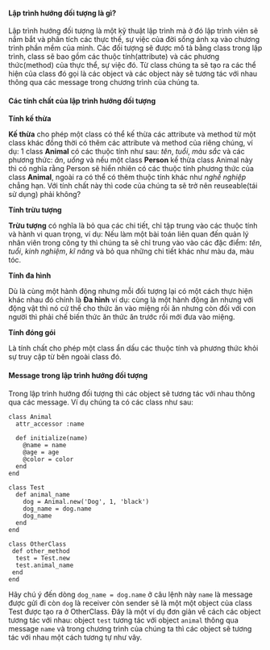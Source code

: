 #### Lập trình hướng đối tượng là gì?

Lập trình hướng đối tượng là một kỹ thuật lập trình  mà ở đó lập trình viên sẽ nắm bắt và phân tích các thực thế, sự việc của đời sống ánh xạ vào chương trình phần mềm của mình. Các đối tượng sẽ được mô tả bằng class trong lập trình, class sẽ bao gồm các thuộc tính(attribute) và các phương thức(method) của thực thể, sự việc đó. Từ class chúng ta sẽ tạo ra các thể hiện của class đó gọi là các object và các object này sẽ tương tác với nhau thông qua các message trong chương trình của chúng ta.

#### Các tính chất của lập trình hướng đối tượng

**Tính kế thừa**

  **Kế  thừa** cho phép một class có thể  kế thừa các attribute và method từ một class khác đồng thời có thêm các attribute và method của riêng chúng, ví dụ: 1 class **Animal** có các thuộc tính như sau: *tên*, *tuổi*, *màu sắc* và các phương thức: *ăn*, *uống* và nếu một class **Person** kế thừa class Animal này thì có nghĩa rằng Person sẽ hiển nhiên có các thuộc tính phương thức của class **Animal**, ngoài ra có thể  có thêm thuộc tính khác như *nghề nghiệp* chẳng hạn. Với tính chất này thì code của chúng ta sẽ trở nên reuseable(tái sử dụng) phải không?

**Tính trừu tượng**

  **Trừu tượng**  có nghĩa là bỏ qua các chi tiết, chỉ tập trung vào các thuộc tính và hành vi quan trọng, ví dụ: Nếu làm một bài toán liên quan đến quản lý nhân   viên trong công ty thì chúng ta sẽ chỉ trung vào vào các đặc điểm: *tên*, *tuổi*, *kinh nghiệm*, *kĩ năng* và bỏ qua những chi tiết khác như màu da, màu tóc.

**Tính đa hình**

 Dù là cùng một hành động nhưng mỗi đối tượng lại có một cách thực hiện khác nhau đó chính là **Đa hình** ví dụ: cùng là một hành động ăn nhưng với động vật thì     nó cứ thế cho thức ăn vào miệng rồi ăn nhưng còn đối với con người thì phải chế biến thức ăn thức ăn trước rồi mới đưa vào miệng.
 
**Tính đóng gói**

  Là tính chất cho phép một class ẩn dấu các thuộc tính và phương thức khỏi sự truy cập từ bên ngoài class đó.
  
#### Message trong lập trình hướng đối tượng

  Trong lập trình hướng đối tượng thì các object sẽ tương tác với nhau thông qua các message.
  Ví dụ chúng ta có các class như sau:
  ```
  class Animal
    attr_accessor :name
    
    def initialize(name)
      @name = name
      @age = age
      @color = color
    end
  end

  class Test
    def animal_name
      dog = Animal.new('Dog', 1, 'black')
      dog_name = dog.name
      dog_name
    end
  end

  class OtherClass
   def other_method
    test = Test.new
    test.animal_name
   end
  end
  ```
Hãy chú ý đến dòng `dog_name = dog.name` ở câu lệnh này `name` là message được gửi đi còn `dog` là receiver còn sender sẽ là một một object của class Test được tạo ra ở OtherClass. Đây là một ví dụ đơn giản về cách các object tương tác với nhau: object `test` tương tác với object `animal` thông qua message `name` và trong chương trình của chúng ta thì các object sẽ tương tác với nhau một cách tương tự như vây.
